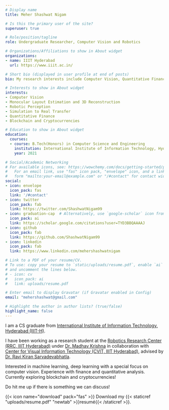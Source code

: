 ```yaml
---
# Display name
title: Meher Shashwat Nigam

# Is this the primary user of the site?
superuser: true

# Role/position/tagline
role: Undergraduate Researcher, Computer Vision and Robotics  

# Organizations/Affiliations to show in About widget
organizations:
- name: IIIT Hyderabad
  url: https://www.iiit.ac.in/

# Short bio (displayed in user profile at end of posts)
bio: My research interests include Computer Vision, Quantitative Finance and Blockchain.

# Interests to show in About widget
interests:
- Computer Vision
- Monocular Layout Estimation and 3D Reconstruction
- Robotic Perception
- Simulation to Real Transfer
- Quantitative Finance
- Blockchain and Cryptocurrencies

# Education to show in About widget
education:
  courses:
  - course: B.Tech(Honors) in Computer Science and Engineering
    institution: International Institute of Information Technology, Hyderabad (IIIT-H)
    year: 2021

# Social/Academic Networking
# For available icons, see: https://wowchemy.com/docs/getting-started/page-builder/#icons
#   For an email link, use "fas" icon pack, "envelope" icon, and a link in the
#   form "mailto:your-email@example.com" or "/#contact" for contact widget.
social:
- icon: envelope
  icon_pack: fas
  link: '/#contact'
- icon: twitter
  icon_pack: fab
  link: https://twitter.com/ShashwatNigam99
- icon: graduation-cap  # Alternatively, use `google-scholar` icon from `ai` icon pack
  icon_pack: ai
  link: https://scholar.google.com/citations?user=TYD3BBQAAAAJ
- icon: github
  icon_pack: fab
  link: https://github.com/ShashwatNigam99
- icon: linkedin
  icon_pack: fab
  link: https://www.linkedin.com/mehershashwatnigam

# Link to a PDF of your resume/CV.
# To use: copy your resume to `static/uploads/resume.pdf`, enable `ai` icons in `params.toml`, 
# and uncomment the lines below.
# - icon: cv
#   icon_pack: ai
#   link: uploads/resume.pdf

# Enter email to display Gravatar (if Gravatar enabled in Config)
email: "mehershashwat@gmail.com"

# Highlight the author in author lists? (true/false)
highlight_name: false
---
```

I am a CS graduate from <a href="https://www.iiit.ac.in/" target="_blank" >International Institute of Information Technology, Hyderabad (IIIT-H)</a>. 

I have been working as a research student at the <a href="https://robotics.iiit.ac.in/" target="_blank" >Robotics Research Center (RRC, IIIT Hyderabad)</a> under <a href="https://scholar.google.co.in/citations?user=QDuPGHwAAAAJ" target="_blank" >Dr. Madhav Krishna</a> in collaboration with <a href="https://cvit.iiit.ac.in/" target="_blank" > Center for Visual Information Technology (CVIT, IIIT Hyderabad)</a>, advised by <a href="https://scholar.google.co.in/citations?user=oLJTcXIAAAAJ" target="_blank">Dr. Ravi Kiran Sarvadevabhatla</a>.

Interested in machine learning, deep learning with a special focus on computer vision. Experience with finance and quantitative analysis. Currently exploring blockchain and cryptocurrencies!

Do hit me up if there is something we can discuss!

{{< icon name="download" pack="fas" >}} Download my {{< staticref "uploads/resume.pdf" "newtab" >}}resumé{{< /staticref >}}.
